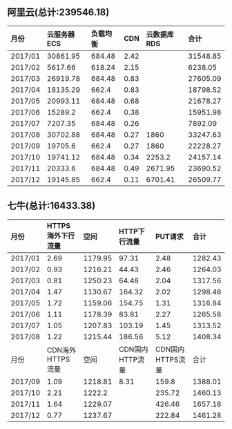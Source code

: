 ## 阿里云(总计:239546.18)
|月份   |云服务器ECS|负载均衡|CDN  |云数据库RDS|合计    |
|:---   |:----------|:-------|:----|:----------|:-------|
|2017/01|30861.95   |684.48  |2.42 |           |31548.85|
|2017/02|5617.66    |618.24  |2.15 |           |6238.05 |
|2017/03|26919.78   |684.48  |0.83 |           |27605.09|
|2017/04|18135.29   |662.4   |0.83 |           |18798.52|
|2017/05|20993.11   |684.48  |0.68 |           |21678.27|
|2017/06|15289.2    |662.4   |0.38 |           |15951.98|
|2017/07|7207.35    |684.48  |0.26 |           |7892.09 |
|2017/08|30702.88   |684.48  |0.27 |1860       |33247.63|
|2017/09|19705.6    |662.4   |0.27 |1860       |22228.27|
|2017/10|19741.12   |684.48  |0.34 |2253.2     |24157.14|
|2017/11|20333.6    |684.48  |0.49 |2671.95    |23690.52|
|2017/12|19145.85   |662.4   |0.11 |6701.41    |26509.77|

## 七牛(总计:16433.38)
|月份   |HTTPS海外下行流量|空间    |HTTP下行流量   |PUT请求         |合计    |
|:------|:----------------|:-------|:--------------|:---------------|:-------|
|2017/01|2.69             |1179.95 |97.31          |2.48            |1282.43 |
|2017/02|0.93             |1216.21 |44.43          |2.46            |1264.03 |
|2017/03|0.81             |1250.23 |64.48          |2.04            |1317.56 |
|2017/04|1.47             |1130.67 |164.32         |2.02            |1298.48 |
|2017/05|1.72             |1159.06 |154.75         |1.31            |1316.84 |
|2017/06|1.11             |1178.39 |83.81          |2.27            |1265.58 |
|2017/07|1.05             |1207.83 |103.19         |1.45            |1313.52 |
|2017/08|1.22             |1215.44 |186.56         |5.12            |1408.34 |
|月份   |CDN海外HTTPS流量 |空间    |CDN国内HTTP流量|CDN国内HTTPS流量|合计    |
|2017/09|1.09             |1218.81 |8.31           |159.8           |1388.01 |
|2017/10|2.21             |1222.2  |               |235.72          |1460.13 |
|2017/11|1.64             |1229.07 |               |426.46          |1657.18 |
|2017/12|0.77             |1237.67 |               |222.84          |1461.28 |

